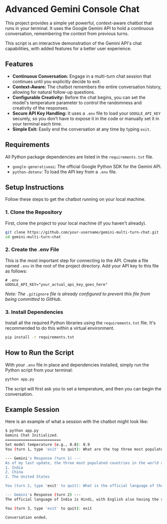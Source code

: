 # Advanced Gemini Console Chat

This project provides a simple yet powerful, context-aware chatbot that runs in your terminal. It uses the Google Gemini API to hold a continuous conversation, remembering the context from previous turns.

This script is an interactive demonstration of the Gemini API's chat capabilities, with added features for a better user experience.

## Features
- **Continuous Conversation:** Engage in a multi-turn chat session that continues until you explicitly decide to exit.
- **Context-Aware:** The chatbot remembers the entire conversation history, allowing for natural follow-up questions.
- **Configurable Creativity:** Before the chat begins, you can set the model's temperature parameter to control the randomness and creativity of the responses.
- **Secure API Key Handling:** It uses a `.env` file to load your `GOOGLE_API_KEY` securely, so you don't have to expose it in the code or manually set it in your terminal each time.
- **Simple Exit:** Easily end the conversation at any time by typing `exit`.

## Requirements
All Python package dependencies are listed in the `requirements.txt` file.
- `google-generativeai`: The official Google Python SDK for the Gemini API.
- `python-dotenv`: To load the API key from a `.env` file.

## Setup Instructions
Follow these steps to get the chatbot running on your local machine.

### 1. Clone the Repository
First, clone the project to your local machine (if you haven't already).
```bash
git clone https://github.com/your-username/gemini-multi-turn-chat.git
cd gemini-multi-turn-chat
```

### 2. Create the .env File
This is the most important step for connecting to the API. Create a file named `.env` in the root of the project directory. Add your API key to this file as follows:
```env
# .env
GOOGLE_API_KEY="your_actual_api_key_goes_here"
```
*Note: The `.gitignore` file is already configured to prevent this file from being committed to GitHub.*

### 3. Install Dependencies
Install all the required Python libraries using the `requirements.txt` file. It's recommended to do this within a virtual environment.
```bash
pip install -r requirements.txt
```

## How to Run the Script
With your `.env` file in place and dependencies installed, simply run the Python script from your terminal:
```bash
python app.py
```
The script will first ask you to set a temperature, and then you can begin the conversation.

## Example Session
Here is an example of what a session with the chatbot might look like:
```bash
$ python app.py
Gemini Chat Initialized.
=========================
Set model temperature (e.g., 0.8): 0.9
You (turn 1, type 'exit' to quit): What are the top three most populated countries in the world?

--- Gemini's Response (turn 1) ---
As of my last update, the three most populated countries in the world are:
1. India
2. China
3. The United States

You (turn 2, type 'exit' to quit): What is the official language of the first one?

--- Gemini's Response (turn 2) ---
The official language of India is Hindi, with English also having the status of a subsidiary official language. However, India has 22 other scheduled languages recognized at the state level and hundreds of other languages spoken across the country.

You (turn 3, type 'exit' to quit): exit

Conversation ended.
```